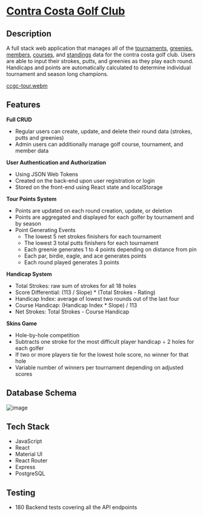 # [Contra Costa Golf Club](https://ccgc.app/)

## Description

A full stack web application that manages all of the [tournaments](https://ccgc.vercel.app/tournaments), [greenies](https://ccgc.vercel.app/greenies), [members](https://ccgc.vercel.app/members), [courses](https://ccgc.vercel.app/courses), and [standings](https://ccgc.vercel.app/standings) data for the contra costa golf club. Users are able to input their strokes, putts, and greenies as they play each round. Handicaps and points are automatically calculated to determine individual tournament and season long champions.

[ccgc-tour.webm](https://github.com/MattPereira/contra-costa-golf-club/assets/73561520/f1bcb71f-bb22-45e8-b08e-2f48704f70b9)

## Features

**Full CRUD**

- Regular users can create, update, and delete their round data (strokes, putts and greenies)
- Admin users can additionally manage golf course, tournament, and member data

**User Authentication and Authorization**

- Using JSON Web Tokens
- Created on the back-end upon user registration or login
- Stored on the front-end using React state and localStorage

**Tour Points System**

- Points are updated on each round creation, update, or deletion
- Points are aggregated and displayed for each golfer by tournament and by season
- Point Generating Events
  - The lowest 5 net strokes finishers for each tournament
  - The lowest 3 total putts finishers for each tournament
  - Each greenie generates 1 to 4 points depending on distance from pin
  - Each par, birdie, eagle, and ace generates points
  - Each round played generates 3 points

**Handicap System**

- Total Strokes: raw sum of strokes for all 18 holes
- Score Differential: (113 / Slope) \* (Total Strokes - Rating)
- Handicap Index: average of lowest two rounds out of the last four
- Course Handicap: (Handicap Index \* Slope) / 113
- Net Strokes: Total Strokes - Course Handicap

**Skins Game**

- Hole-by-hole competition
- Subtracts one stroke for the most difficult player handicap ÷ 2 holes for each golfer
- If two or more players tie for the lowest hole score, no winner for that hole
- Variable number of winners per tournament depending on adjusted scores

## Database Schema

![image](https://user-images.githubusercontent.com/73561520/220162284-03d9c105-65e5-45f8-9487-929dcce4b8f1.png)

## Tech Stack

- JavaScript
- React
- Material UI
- React Router
- Express
- PostgreSQL

## Testing

- 180 Backend tests covering all the API endpoints
